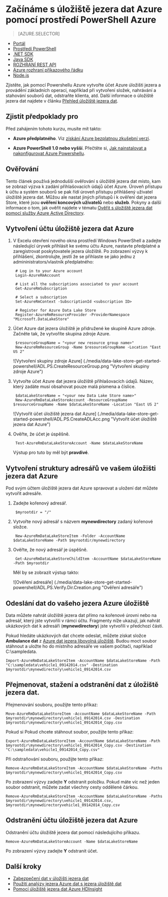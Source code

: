 <properties
   pageTitle="Začínáme s úložiště jezera dat | Azure"
   description="Vytvoření účtu úložiště jezera dat a provádění základních operací pomocí prostředí PowerShell Azure"
   services="data-lake-store"
   documentationCenter=""
   authors="nitinme"
   manager="jhubbard"
   editor="cgronlun"/>

<tags
   ms.service="data-lake-store"
   ms.devlang="na"
   ms.topic="hero-article"
   ms.tgt_pltfrm="na"
   ms.workload="big-data"
   ms.date="10/04/2016"
   ms.author="nitinme"/>

# <a name="get-started-with-azure-data-lake-store-using-azure-powershell"></a>Začínáme s úložiště jezera dat Azure pomocí prostředí PowerShell Azure

> [AZURE.SELECTOR]
- [Portál](data-lake-store-get-started-portal.md)
- [Prostředí PowerShell](data-lake-store-get-started-powershell.md)
- [.NET SDK](data-lake-store-get-started-net-sdk.md)
- [Java SDK](data-lake-store-get-started-java-sdk.md)
- [ROZHRANÍ REST API](data-lake-store-get-started-rest-api.md)
- [Azure rozhraní příkazového řádku](data-lake-store-get-started-cli.md)
- [Node.js](data-lake-store-manage-use-nodejs.md)

Zjistěte, jak pomocí Powershellu Azure vytvořte účet Azure úložišti jezera a provádění základních operací, například při vytvoření složek, nahrávání a stahování souborů dat, odstraňte klienta, atd. Další informace o úložiště jezera dat najdete v článku [Přehled úložiště jezera dat](data-lake-store-overview.md).

## <a name="prerequisites"></a>Zjistit předpoklady pro

Před zahájením tohoto kurzu, musíte mít takto:

* **Azure předplatného**. Viz [získání Azure bezplatnou zkušební verzi](https://azure.microsoft.com/pricing/free-trial/).

* **Azure PowerShell 1.0 nebo vyšší**. Přečtěte si, [Jak nainstalovat a nakonfigurovat Azure Powershellu](../powershell-install-configure.md).

## <a name="authentication"></a>Ověřování

Tento článek používá jednodušší ověřování s úložiště jezera dat místo, kam se zobrazí výzva k zadání přihlašovacích údajů účet Azure. Úroveň přístupu k účtu a systém souborů se pak řídí úroveň přístupu přihlášený uživatel úložiště jezera dat. Můžou ale nastat jiných přístupů i k ověření dat jezera Store, které jsou **ověření koncových uživatelů** nebo **služeb**. Pokyny a další informace o tom, jak ověřit najdete v tématu [Ověřit s úložiště jezera dat pomocí služby Azure Active Directory](data-lake-store-authenticate-using-active-directory.md).

## <a name="create-an-azure-data-lake-store-account"></a>Vytvoření účtu úložiště jezera dat Azure

1. V Excelu otevření nového okna prostředí Windows PowerShell a zadejte následující úryvek přihlásit ke svému účtu Azure, nastavte předplatné a zaregistrovat poskytovatele jezera úložiště. Po zobrazení výzvy k přihlášení, zkontrolujte, jestli že se přihlaste se jako jednu z admininistrators/vlastník předplatného:

        # Log in to your Azure account
        Login-AzureRmAccount

        # List all the subscriptions associated to your account
        Get-AzureRmSubscription

        # Select a subscription
        Set-AzureRmContext -SubscriptionId <subscription ID>

        # Register for Azure Data Lake Store
        Register-AzureRmResourceProvider -ProviderNamespace "Microsoft.DataLakeStore"


2. Účet Azure dat jezera úložiště je přidružené ke skupině Azure zdroje. Začněte tak, že vytvoříte skupina zdroje Azure.

        $resourceGroupName = "<your new resource group name>"
        New-AzureRmResourceGroup -Name $resourceGroupName -Location "East US 2"

    ![Vytvoření skupiny zdroje Azure] (./media/data-lake-store-get-started-powershell/ADL.PS.CreateResourceGroup.png "Vytvoření skupiny zdroje Azure")

2. Vytvořte účet Azure dat jezera úložiště přihlašovacích údajů. Název, který zadáte musí obsahovat pouze malá písmena a číslice.

        $dataLakeStoreName = "<your new Data Lake Store name>"
        New-AzureRmDataLakeStoreAccount -ResourceGroupName $resourceGroupName -Name $dataLakeStoreName -Location "East US 2"

    ![Vytvořit účet úložiště jezera dat Azure] (./media/data-lake-store-get-started-powershell/ADL.PS.CreateADLAcc.png "Vytvořit účet úložiště jezera dat Azure")

3. Ověřte, že účet je úspěšně.

        Test-AzureRmDataLakeStoreAccount -Name $dataLakeStoreName

    Výstup pro tuto by měl být **pravdivé**.

## <a name="create-directory-structures-in-your-azure-data-lake-store"></a>Vytvoření struktury adresářů ve vašem úložišti jezera dat Azure

Pod svým účtem úložiště jezera dat Azure spravovat a uložení dat můžete vytvořit adresáře.

1. Zadejte kořenový adresář.

        $myrootdir = "/"

2. Vytvořte nový adresář s názvem **mynewdirectory** zadaný kořenové složce.

        New-AzureRmDataLakeStoreItem -Folder -AccountName $dataLakeStoreName -Path $myrootdir/mynewdirectory

3. Ověřte, že nový adresář je úspěšně.

        Get-AzureRmDataLakeStoreChildItem -AccountName $dataLakeStoreName -Path $myrootdir

    Měl by se zobrazit výstup takto:

    ![Ověření adresáře] (./media/data-lake-store-get-started-powershell/ADL.PS.Verify.Dir.Creation.png "Ověření adresáře")


## <a name="upload-data-to-your-azure-data-lake-store"></a>Odeslání dat do vašeho jezera Azure úložiště

Data můžete nahrát úložiště jezera dat přímo na kořenové úrovni nebo na adresář, který jste vytvořili v rámci účtu. Fragmenty níže ukazují, jak nahrát ukázkových dat k adresáři (**mynewdirectory**) jste vytvořili v předchozí části.

Pokud hledáte ukázkových dat chcete odeslat, můžete získat složce **Ambulance dat** z [Azure dat jezera libovolná úložiště](https://github.com/MicrosoftBigData/usql/tree/master/Examples/Samples/Data/AmbulanceData). Budou moct soubor stáhnout a uložte ho do místního adresáře ve vašem počítači, například C:\sampledata\.

    Import-AzureRmDataLakeStoreItem -AccountName $dataLakeStoreName -Path "C:\sampledata\vehicle1_09142014.csv" -Destination $myrootdir\mynewdirectory\vehicle1_09142014.csv


## <a name="rename-download-and-delete-data-from-your-data-lake-store"></a>Přejmenovat, stažení a odstranění dat z úložiště jezera dat.

Přejmenování souboru, použijte tento příkaz:

    Move-AzureRmDataLakeStoreItem -AccountName $dataLakeStoreName -Path $myrootdir\mynewdirectory\vehicle1_09142014.csv -Destination $myrootdir\mynewdirectory\vehicle1_09142014_Copy.csv

Pokud si Pokud chcete stáhnout soubor, použijte tento příkaz:

    Export-AzureRmDataLakeStoreItem -AccountName $dataLakeStoreName -Path $myrootdir\mynewdirectory\vehicle1_09142014_Copy.csv -Destination "C:\sampledata\vehicle1_09142014_Copy.csv"

Při odstraňování souboru, použijte tento příkaz:

    Remove-AzureRmDataLakeStoreItem -AccountName $dataLakeStoreName -Paths $myrootdir\mynewdirectory\vehicle1_09142014_Copy.csv

Po zobrazení výzvy zadejte **Y** odstranit položku. Pokud máte víc než jeden soubor odstranit, můžete zadat všechny cesty oddělené čárkou.

    Remove-AzureRmDataLakeStoreItem -AccountName $dataLakeStoreName -Paths $myrootdir\mynewdirectory\vehicle1_09142014.csv, $myrootdir\mynewdirectoryvehicle1_09142014_Copy.csv

## <a name="delete-your-azure-data-lake-store-account"></a>Odstranění účtu úložiště jezera dat Azure

Odstranění účtu úložiště jezera dat pomocí následujícího příkazu.

    Remove-AzureRmDataLakeStoreAccount -Name $dataLakeStoreName

Po zobrazení výzvy zadejte **Y** odstranit účet.


## <a name="next-steps"></a>Další kroky

- [Zabezpečení dat v úložišti jezera dat](data-lake-store-secure-data.md)
- [Použití analýzy jezera Azure dat s jezera úložiště dat](../data-lake-analytics/data-lake-analytics-get-started-portal.md)
- [Pomocí úložiště jezera dat Azure HDInsight](data-lake-store-hdinsight-hadoop-use-portal.md)
